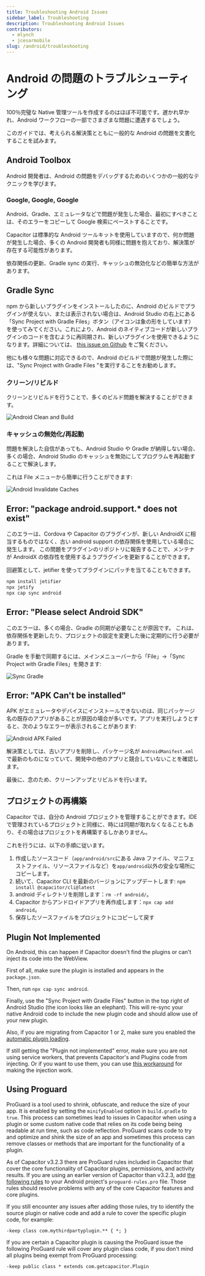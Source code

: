 ```yaml
---
title: Troubleshooting Android Issues
sidebar_label: Troubleshooting
description: Troubleshooting Android Issues
contributors:
  - mlynch
  - jcesarmobile
slug: /android/troubleshooting
---
```


# Android の問題のトラブルシューティング

100％完璧な Native 管理ツールを作成するのはほぼ不可能です。遅かれ早かれ、Android ワークフローの一部でさまざまな問題に遭遇するでしょう。

このガイドでは、考えられる解決策とともに一般的な Android の問題を文書化することを試みます。

## Android Toolbox

Android 開発者は、Android の問題をデバッグするためのいくつかの一般的なテクニックを学びます。

### Google, Google, Google

Android、Gradle、エミュレータなどで問題が発生した場合、最初にすべきことは、そのエラーをコピーして Google 検索にペーストすることです。

Capacitor は標準的な Android ツールキットを使用していますので、何か問題が発生した場合、多くの Android 開発者も同様に問題を抱えており、解決策が存在する可能性があります。

依存関係の更新、Gradle sync の実行、キャッシュの無効化などの簡単な方法があります。

## Gradle Sync

npm から新しいプラグインをインストールしたのに、Android のビルドでプラグインが使えない、または表示されない場合は、Android Studio の右上にある「Sync Project with Gradle Files」ボタン（アイコンは象の形をしています）を使ってみてください。これにより、Android のネイティブコードが新しいプラグインのコードを含むように再同期され、新しいプラグインを使用できるようになります。詳細については、 [this issue on Github](https://github.com/ionic-team/capacitor/issues/4012) をご覧ください。

他にも様々な問題に対応できるので、Android のビルドで問題が発生した際には、"Sync Project with Gradle Files "を実行することをお勧めします。

### クリーン/リビルド

クリーンとリビルドを行うことで、多くのビルド問題を解決することができます。

![Android Clean and Build](../../../static/img/v4/docs/android/clean-rebuild.png)

### キャッシュの無効化/再起動

問題を解決した自信があっても、Android Studio や Gradle が納得しない場合、多くの場合、Android Studio のキャッシュを無効にしてプログラムを再起動することで解決します。

これは File メニューから簡単に行うことができます:

![Android Invalidate Caches](../../../static/img/v4/docs/android/invalidate-caches.png)

## Error: "package android.support.\* does not exist"

このエラーは、Cordova や Capacitor のプラグインが、新しい AndroidX に相当するものではなく、古い android support の依存関係を使用している場合に発生します。
この問題をプラグインのリポジトリに報告することで、メンテナが AndroidX の依存性を使用するようプラグインを更新することができます。

回避策として、jetifier を使ってプラグインにパッチを当てることもできます。

```bash
npm install jetifier
npx jetify
npx cap sync android
```

## Error: "Please select Android SDK"

このエラーは、多くの場合、Gradle の同期が必要なことが原因です。
これは、依存関係を更新したり、プロジェクトの設定を変更した後に定期的に行う必要があります。

Gradle を手動で同期するには、メインメニューバーから「File」→「Sync Project with Gradle Files」を開きます:

![Sync Gradle](../../../static/img/v4/docs/android/sync-gradle.png)

## Error: "APK Can't be installed"

APK がエミュレータやデバイスにインストールできないのは、同じパッケージ名の既存のアプリがあることが原因の場合が多いです。アプリを実行しようとすると、次のようなエラーが表示されることがあります:

![Android APK Failed](../../../static/img/v4/docs/android/apk-failed.png)

解決策としては、古いアプリを削除し、パッケージ名が `AndroidManifest.xml` で最新のものになっていて、開発中の他のアプリと競合していないことを確認します。

最後に、念のため、クリーンアップとリビルドを行います。

## プロジェクトの再構築

Capacitor では、自分の Android プロジェクトを管理することができます。IDE で管理されているプロジェクトと同様に、時には同期が取れなくなることもあり、その場合はプロジェクトを再構築するしかありません。

これを行うには、以下の手順に従います。

1. 作成したソースコード（`app/android/src`にある Java ファイル、マニフェストファイル、リソースファイルなど）を`app/android`以外の安全な場所にコピーします。
2. 続いて、Capacitor CLI を最新のバージョンにアップデートします: `npm install @capacitor/cli@latest`
3. android ディレクトリを削除します：`rm -rf android/`。
4. Capacitor からアンドロイドアプリを再作成します：`npx cap add android`。
5. 保存したソースファイルをプロジェクトにコピーして戻す

## Plugin Not Implemented

On Android, this can happen if Capacitor doesn't find the plugins or can't inject its code into the WebView.

First of all, make sure the plugin is installed and appears in the `package.json`.

Then, run `npx cap sync android`.

Finally, use the "Sync Project with Gradle Files" button in the top right of Android Studio (the icon looks like an elephant). This will re-sync your native Android code to include the new plugin code and should allow use of your new plugin.

Also, if you are migrating from Capacitor 1 or 2, make sure you enabled the [automatic plugin loading](https://capacitorjs.com/docs/updating/3-0#switch-to-automatic-android-plugin-loading).

If still getting the "Plugin not implemented" error, make sure you are not using service workers, that prevents Capacitor's and Plugins code from injecting. Or if you want to use them, you can use [this workaround](https://github.com/ionic-team/capacitor/issues/1655#issuecomment-579229390) for making the injection work.

## Using Proguard

ProGuard is a tool used to shrink, obfuscate, and reduce the size of your app. It is enabled by setting the `minifyEnabled` option in `build.gradle` to `true`. This process can sometimes lead to issues in Capacitor when using a plugin or some custom native code that relies on its code being being readable at run time, such as code reflection. ProGuard scans code to try and optimize and shink the size of an app and sometimes this process can remove classes or methods that are important for the functionality of a plugin.

As of Capacitor v3.2.3 there are ProGuard rules included in Capacitor that cover the core functionality of Capacitor plugins, permissions, and activity results. If you are using an earlier version of Capacitor than v3.2.3, add [the following rules](https://github.com/ionic-team/capacitor/blob/main/android/capacitor/proguard-rules.pro) to your Android project's `proguard-rules.pro` file. Those rules should resolve problems with any of the core Capacitor features and core plugins.

If you still encounter any issues after adding those rules, try to identify the source plugin or native code and add a rule to cover the specific plugin code, for example:

```
-keep class com.mythirdpartyplugin.** { *; }
```

If you are certain a Capacitor plugin is causing the ProGuard issue the following ProGuard rule will cover any plugin class code, if you don't mind all plugins being exempt from ProGuard processing:

```
-keep public class * extends com.getcapacitor.Plugin
```
